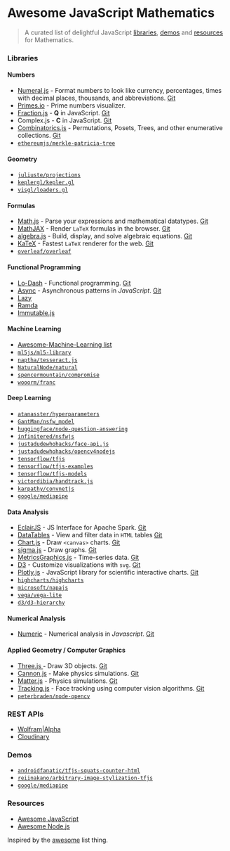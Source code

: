 # Awesome JavaScript Mathematics

> A curated list of delightful JavaScript [libraries](#libraries), [demos](#demos) and [resources](#resources) for Mathematics.

### Libraries

#### Numbers
- [Numeral.js](http://numeraljs.com/) - Format numbers to look like currency, percentages, times with decimal places, thousands, and abbreviations. [Git](https://github.com/adamwdraper/Numeral-js)
- [Primes.io](http://primes.io) - Prime numbers visualizer.
- [Fraction.js](http://www.xarg.org/2014/03/precise-calculations-in-javascript/) - **Q** in JavaScript. [Git](https://github.com/infusion/Fraction.js)
- Complex.js - **C** in JavaScript. [Git](https://github.com/infusion/Complex.js)
- [Combinatorics.js](https://github.com/devanp92/combinatorics.js) - Permutations, Posets, Trees, and other enumerative collections. [Git](https://github.com/devanp92/combinatorics.js)
- [`ethereumjs/merkle-patricia-tree`](https://github.com/ethereumjs/merkle-patricia-tree)

#### Geometry
- [`juliuste/projections`](https://github.com/juliuste/projections)
- [`keplergl/kepler.gl`](https://github.com/keplergl/kepler.gl)
- [`visgl/loaders.gl`](https://github.com/visgl/loaders.gl)

#### Formulas
- [Math.js](http://mathjs.org/) - Parse your expressions and mathematical datatypes. [Git](https://github.com/josdejong/mathjs)
- [MathJAX](http://www.mathjax.org/) - Render `LaTeX` formulas in the browser. [Git](https://github.com/mathjax/mathjax)
- [algebra.js](http://algebra.js.org/) - Build, display, and solve algebraic equations. [Git](https://github.com/nicolewhite/algebra.js)
- [KaTeX](https://katex.org) - Fastest `LaTeX` renderer for the web. [Git](https://github.com/KaTeX/KaTeX)
- [`overleaf/overleaf`](https://github.com/overleaf/overleaf)

#### Functional Programming
- [Lo-Dash](https://lodash.com/) - Functional programming. [Git](https://github.com/lodash/lodash)
- [Async](https://github.com/caolan/async) - Asynchronous patterns in *JavaScript*. [Git](https://github.com/caolan/async)
- [Lazy](http://ramdajs.com/)
- [Ramda](http://danieltao.com/lazy.js/)
- [Immutable.js](https://facebook.github.io/immutable-js/)

#### Machine Learning
- [Awesome-Machine-Learning list](https://github.com/josephmisiti/awesome-machine-learning#javascript)
- [`ml5js/ml5-library`](https://github.com/ml5js/ml5-library)
- [`naptha/tesseract.js`](https://github.com/naptha/tesseract.js)
- [`NaturalNode/natural`](https://github.com/NaturalNode/natural)
- [`spencermountain/compromise`](https://github.com/spencermountain/compromise)
- [`wooorm/franc`](https://github.com/wooorm/franc)

#### Deep Learning
- [`atanasster/hyperparameters`](https://github.com/atanasster/hyperparameters)
- [`GantMan/nsfw_model`](https://github.com/GantMan/nsfw_model)
- [`huggingface/node-question-answering`](https://github.com/huggingface/node-question-answering)
- [`infinitered/nsfwjs`](https://github.com/infinitered/nsfwjs)
- [`justadudewhohacks/face-api.js`](https://github.com/justadudewhohacks/face-api.js)
- [`justadudewhohacks/opencv4nodejs`](https://github.com/justadudewhohacks/opencv4nodejs)
- [`tensorflow/tfjs`](https://github.com/tensorflow/tfjs)
- [`tensorflow/tfjs-examples`](https://github.com/tensorflow/tfjs-examples)
- [`tensorflow/tfjs-models`](https://github.com/tensorflow/tfjs-models)
- [`victordibia/handtrack.js`](https://github.com/victordibia/handtrack.js)
- [`karpathy/convnetjs`](https://github.com/karpathy/convnetjs)
- [`google/mediapipe`](https://github.com/google/mediapipe)

#### Data Analysis
- [EclairJS](https://developer.ibm.com/open/eclairjs/) - JS Interface for Apache Spark. [Git](https://github.com/EclairJS/eclairjs)
- [DataTables](http://www.datatables.net/) - View and filter data in `HTML` tables [Git](https://github.com/DataTables/DataTables)
- [Chart.js](http://www.chartjs.org/) - Draw `<canvas>` charts. [Git](https://github.com/nnnick/Chart.js)
- [sigma.js](http://sigmajs.org/) - Draw graphs. [Git](https://github.com/jacomyal/sigma.js)
- [MetricsGraphics.js](http://metricsgraphicsjs.org/) - Time-series data. [Git](https://github.com/mozilla/metrics-graphics/)
- [D3](http://d3js.org/) - Customize visualizations with `svg`. [Git](https://github.com/mbostock/d3)
- [Plotly.js](https://plot.ly/javascript/) - JavaScript library for scientific interactive charts. [Git](https://github.com/plotly/plotly.js)
- [`highcharts/highcharts`](https://github.com/highcharts/highcharts)
- [`microsoft/napajs`](https://github.com/microsoft/napajs)
- [`vega/vega-lite`](https://github.com/vega/vega-lite)
- [`d3/d3-hierarchy`](https://github.com/d3/d3-hierarchy)

#### Numerical Analysis
- [Numeric](http://www.numericjs.com/) - Numerical analysis in *Javascript*. [Git](http://www.numericjs.com/)

#### Applied Geometry / Computer Graphics
- [Three.js ](http://threejs.org/) - Draw 3D objects. [Git](https://github.com/mrdoob/three.js)
- [Cannon.js](http://schteppe.github.io/cannon.js/) - Make physics simulations. [Git](https://github.com/schteppe/cannon.js)
- [Matter.js](http://brm.io/matter-js/) - Physics simulations. [Git](https://github.com/liabru/matter-js/)
- [Tracking.js](http://trackingjs.com/) - Face tracking using computer vision algorithms. [Git](https://github.com/eduardolundgren/tracking.js)
- [`peterbraden/node-opencv`](https://github.com/peterbraden/node-opencv)

### REST APIs
- [Wolfram|Alpha](http://products.wolframalpha.com/developers)
- [Cloudinary](http://cloudinary.com/documentation/node_integration)

### Demos
- [`androidfanatic/tfjs-squats-counter-html`](https://github.com/androidfanatic/tfjs-squats-counter-html)
- [`reiinakano/arbitrary-image-stylization-tfjs`](https://github.com/reiinakano/arbitrary-image-stylization-tfjs)
- [`google/mediapipe`](https://github.com/google/mediapipe)

### Resources
- [Awesome JavaScript](https://github.com/sorrycc/awesome-javascript)
- [Awesome Node.js](https://github.com/sindresorhus/awesome-nodejs)

Inspired by the [awesome](https://github.com/sindresorhus/awesome) list thing.
